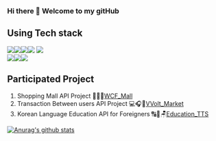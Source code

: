 ### Hi there 👋 Welcome to my gitHub

## Using Tech stack
<img src="https://img.shields.io/badge/JavaScript-F7DF1E?style=for-the-badge&logo=JavaScript&logoColor=black"><img src="https://img.shields.io/badge/Notion-000000?style=for-the-badge&logo=Notion&logoColor=white"><img src="https://img.shields.io/badge/GitHub-181717?style=for-the-badge&logo=GitHub&logoColor=white"><img src="https://img.shields.io/badge/Node.js-339933?style=for-the-badge&logo=Node.js&logoColor=white">
<img src="https://img.shields.io/badge/Redis-DC382D?style=for-the-badge&logo=Redis&logoColor=red"><br><img src="https://img.shields.io/badge/MySQL-4479A1?style=for-the-badge&logo=MySQL&logoColor=white"><img src="https://img.shields.io/badge/TypeScript-3178C6?style=for-the-badge&logo=TypeScript&logoColor=white"><img src="https://img.shields.io/badge/Slack-4A154B?style=for-the-badge&logo=Slack&logoColor=white">


## Participated Project

1. Shopping Mall API Project
👞🧥👗[WCF_Mall](https://github.com/UK-GitHub0301/39-1st-WCF-backend)
2. Transaction Between users API Project
💻🎧📸[VVolt_Market](https://github.com/UK-GitHub0301/39-2nd-VVolt-Market-backend)
3. Korean Language Education API for Foreigners
🔠🔣🪑[Education_TTS](https://github.com/UK-GitHub0301/39-kgeul-backend)

 [![Anurag's github stats](https://github-readme-stats.vercel.app/api?username=UK-GitHub0301)](https://github.com/anuraghazra/github-readme-stats)

<!--
**UK-GitHub0301/UK-GitHub0301** is a ✨ _special_ ✨ repository because its `README.md` (this file) appears on your GitHub profile.

Here are some ideas to get you started:

- 🔭 I’m currently working on ...
- 🌱 I’m currently learning ...
- 👯 I’m looking to collaborate on ...
- 🤔 I’m looking for help with ...
- 💬 Ask me about ...
- 📫 How to reach me: ...
- 😄 Pronouns: ...
- ⚡ Fun fact: ...
-->
